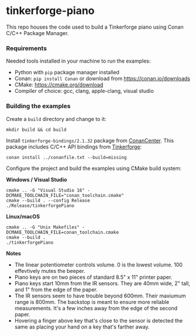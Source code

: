 # tinkerforge-piano
This repo houses the code used to build a Tinkerforge piano using Conan C/C++ Package Manager.

### Requirements

Needed tools installed in your machine to run the examples:

- Python with `pip` package manager installed
- Conan: `pip install Conan` or download from https://conan.io/downloads
- CMake: https://cmake.org/download
- Compiler of choice: gcc, clang, apple-clang, visual studio

### Building the examples

Create a `build` directory and change to it:

```
mkdir build && cd build
```

Install `tinkerforge-bindings/2.1.32` package from [ConanCenter](https://conan.io/center/tinkerforge-bindings).
This package includes C/C++ API bindings from [Tinkerforge](https://www.tinkerforge.com/):

```
conan install ../conanfile.txt --build=missing
```

Configure the project and build the examples using CMake build system:

**Windows / Visual Studio**

```
cmake .. -G "Visual Studio 16" -DCMAKE_TOOLCHAIN_FILE="conan_toolchain.cmake"
cmake --build . --config Release
./Release/tinkerforgePiano
```

**Linux/macOS**

```
cmake .. -G "Unix Makefiles" -DCMAKE_TOOLCHAIN_FILE=conan_toolchain.cmake
cmake --build .
./tinkerforgePiano
```

**Notes**
- The linear potentiometer controls volume. 0 is the lowest volume. 100 effevtively mutes the beeper.
- Piano keys are on two pieces of standard 8.5" x 11" printer paper.
- Piano keys start 10mm from the IR sensors. They are 40mm wide, 2" tall, and 1" from the edge of the paper.
- The IR sensors seem to have trouble beyond 600mm. Their maxiumum range is 800mm. The backstop is meant to ensure more reliable measurements. It's a few inches away from the edge of the second paper.
- Hovering a finger above key that's close to the sensor is detected the same as placing your hand on a key that's farther away.
